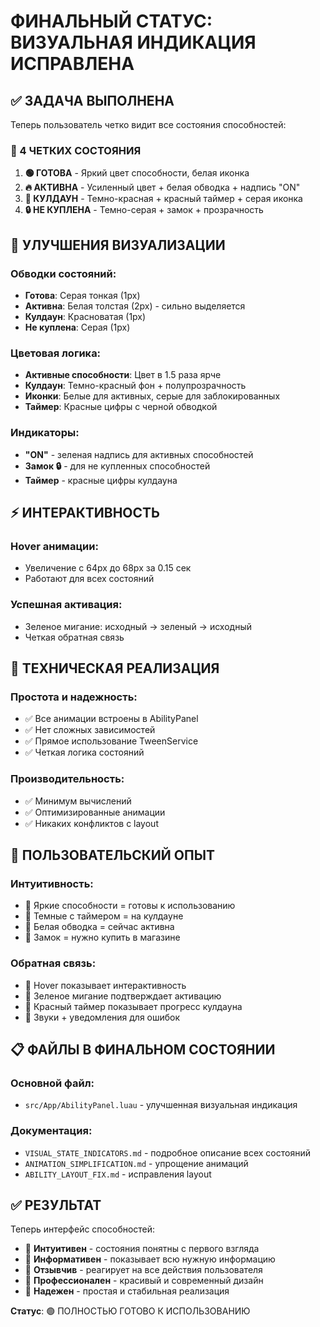 # ФИНАЛЬНЫЙ СТАТУС: ВИЗУАЛЬНАЯ ИНДИКАЦИЯ ИСПРАВЛЕНА

## ✅ ЗАДАЧА ВЫПОЛНЕНА
Теперь пользователь четко видит все состояния способностей:

### 🎯 4 ЧЕТКИХ СОСТОЯНИЯ

1. **🟢 ГОТОВА** - Яркий цвет способности, белая иконка
2. **🔥 АКТИВНА** - Усиленный цвет + белая обводка + надпись "ON"
3. **🔴 КУЛДАУН** - Темно-красная + красный таймер + серая иконка
4. **🔒 НЕ КУПЛЕНА** - Темно-серая + замок + прозрачность

## 🎨 УЛУЧШЕНИЯ ВИЗУАЛИЗАЦИИ

### Обводки состояний:
- **Готова**: Серая тонкая (1px)
- **Активна**: Белая толстая (2px) - сильно выделяется
- **Кулдаун**: Красноватая (1px)
- **Не куплена**: Серая (1px)

### Цветовая логика:
- **Активные способности**: Цвет в 1.5 раза ярче
- **Кулдаун**: Темно-красный фон + полупрозрачность
- **Иконки**: Белые для активных, серые для заблокированных
- **Таймер**: Красные цифры с черной обводкой

### Индикаторы:
- **"ON"** - зеленая надпись для активных способностей
- **Замок 🔒** - для не купленных способностей
- **Таймер** - красные цифры кулдауна

## ⚡ ИНТЕРАКТИВНОСТЬ

### Hover анимации:
- Увеличение с 64px до 68px за 0.15 сек
- Работают для всех состояний

### Успешная активация:
- Зеленое мигание: исходный → зеленый → исходный
- Четкая обратная связь

## 🔧 ТЕХНИЧЕСКАЯ РЕАЛИЗАЦИЯ

### Простота и надежность:
- ✅ Все анимации встроены в AbilityPanel
- ✅ Нет сложных зависимостей
- ✅ Прямое использование TweenService
- ✅ Четкая логика состояний

### Производительность:
- ✅ Минимум вычислений
- ✅ Оптимизированные анимации
- ✅ Никаких конфликтов с layout

## 📱 ПОЛЬЗОВАТЕЛЬСКИЙ ОПЫТ

### Интуитивность:
- 🎯 Яркие способности = готовы к использованию
- 🎯 Темные с таймером = на кулдауне
- 🎯 Белая обводка = сейчас активна
- 🎯 Замок = нужно купить в магазине

### Обратная связь:
- 🎯 Hover показывает интерактивность
- 🎯 Зеленое мигание подтверждает активацию
- 🎯 Красный таймер показывает прогресс кулдауна
- 🎯 Звуки + уведомления для ошибок

## 📋 ФАЙЛЫ В ФИНАЛЬНОМ СОСТОЯНИИ

### Основной файл:
- `src/App/AbilityPanel.luau` - улучшенная визуальная индикация

### Документация:
- `VISUAL_STATE_INDICATORS.md` - подробное описание всех состояний
- `ANIMATION_SIMPLIFICATION.md` - упрощение анимаций
- `ABILITY_LAYOUT_FIX.md` - исправления layout

## ✅ РЕЗУЛЬТАТ

Теперь интерфейс способностей:
- 🎯 **Интуитивен** - состояния понятны с первого взгляда
- 🎯 **Информативен** - показывает всю нужную информацию
- 🎯 **Отзывчив** - реагирует на все действия пользователя
- 🎯 **Профессионален** - красивый и современный дизайн
- 🎯 **Надежен** - простая и стабильная реализация

**Статус**: 🟢 ПОЛНОСТЬЮ ГОТОВО К ИСПОЛЬЗОВАНИЮ
